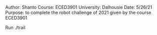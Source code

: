 Author: Shanto
Course: ECED3901
University: Dalhousie
Date: 5/26/21
Purpose: to complete the robot challenge of 2021 given by the course ECED3901

Run ./trail
